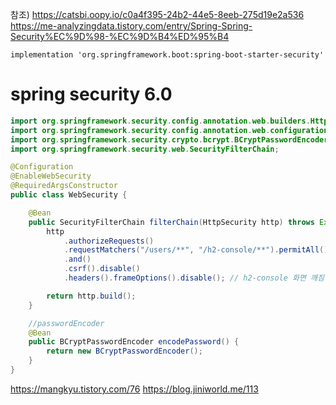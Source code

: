 참조) 
https://catsbi.oopy.io/c0a4f395-24b2-44e5-8eeb-275d19e2a536
https://me-analyzingdata.tistory.com/entry/Spring-Spring-Security%EC%9D%98-%EC%9D%B4%ED%95%B4

```
implementation 'org.springframework.boot:spring-boot-starter-security'
```

# spring security 6.0
```java
import org.springframework.security.config.annotation.web.builders.HttpSecurity;
import org.springframework.security.config.annotation.web.configuration.EnableWebSecurity;
import org.springframework.security.crypto.bcrypt.BCryptPasswordEncoder;
import org.springframework.security.web.SecurityFilterChain;

@Configuration
@EnableWebSecurity
@RequiredArgsConstructor
public class WebSecurity {

    @Bean
    public SecurityFilterChain filterChain(HttpSecurity http) throws Exception {
        http
            .authorizeRequests()
            .requestMatchers("/users/**", "/h2-console/**").permitAll()
            .and()
            .csrf().disable()
            .headers().frameOptions().disable(); // h2-console 화면 깨짐

        return http.build();
    }

    //passwordEncoder
    @Bean
    public BCryptPasswordEncoder encodePassword() {
        return new BCryptPasswordEncoder();
    }
}
```


https://mangkyu.tistory.com/76
https://blog.jiniworld.me/113
